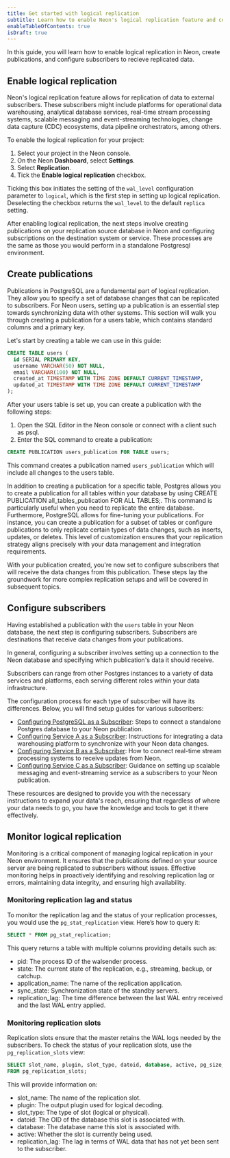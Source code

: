 ```yaml
---
title: Get started with logical replication
subtitle: Learn how to enable Neon's logical replication feature and configure subscribers
enableTableOfContents: true
isDraft: true
---
```


In this guide, you will learn how to enable logical replication in Neon, create publications, and configure subscribers to recieve replicated data.

## Enable logical replication

Neon's logical replication feature allows for replication of data to external subscribers. These subscribers might include platforms for operational data warehousing, analytical database services, real-time stream processing systems, scalable messaging and event-streaming technologies, change data capture (CDC) ecosystems, data pipeline orchestrators, among others.

To enable the logical replication for your project:

1. Select your project in the Neon console.
2. On the Neon **Dashboard**, select **Settings**.
3. Select **Replication**.
4. Tick the **Enable logical replication** checkbox.

Ticking this box initiates the setting of the `wal_level` configuration parameter to `logical`, which is the first step in setting up logical replication. Deselecting the checkbox returns the `wal_level` to the default `replica` setting.

After enabling logical replication, the next steps involve creating publications on your replication source database in Neon and configuring subscriptions on the destination system or service. These processes are the same as those you would perform in a standalone Postgresql environment. 

## Create publications

Publications in PostgreSQL are a fundamental part of logical replication. They allow you to specify a set of database changes that can be replicated to subscribers. For Neon users, setting up a publication is an essential step towards synchronizing data with other systems. This section will walk you through creating a publication for a users table, which contains standard columns and a primary key.

Let's start by creating a table we can use in this guide:

```sql
CREATE TABLE users (
  id SERIAL PRIMARY KEY,
  username VARCHAR(50) NOT NULL,
  email VARCHAR(100) NOT NULL,
  created_at TIMESTAMP WITH TIME ZONE DEFAULT CURRENT_TIMESTAMP,
  updated_at TIMESTAMP WITH TIME ZONE DEFAULT CURRENT_TIMESTAMP
);
```

After your users table is set up, you can create a publication with the following steps:

1. Open the SQL Editor in the Neon console or connect with a client such as psql.
2. Enter the SQL command to create a publication:

```sql
CREATE PUBLICATION users_publication FOR TABLE users;
```

This command creates a publication named `users_publication` which will include all changes to the users table.

<Admonition type="note">
In addition to creating a publication for a specific table, Postgres allows you to create a publication for all tables within your database by using CREATE PUBLICATION all_tables_publication FOR ALL TABLES;. This command is particularly useful when you need to replicate the entire database. Furthermore, PostgreSQL allows for fine-tuning your publications. For instance, you can create a publication for a subset of tables or configure publications to only replicate certain types of data changes, such as inserts, updates, or deletes. This level of customization ensures that your replication strategy aligns precisely with your data management and integration requirements.
</Admonition>

With your publication created, you're now set to configure subscribers that will receive the data changes from this publication. These steps lay the groundwork for more complex replication setups and will be covered in subsequent topics.

## Configure subscribers

Having established a publication with the `users` table in your Neon database, the next step is configuring subscribers. Subscribers are destinations that receive data changes from your publications. 

In general, configuring a subscriber involves setting up a connection to the Neon database and specifying which publication's data it should receive. 

Subscribers can range from other Postgres instances to a variety of data services and platforms, each serving different roles within your data infrastructure.

The configuration process for each type of subscriber will have its differences. Below, you will find setup guides for various subscribers:

- [Configuring PostgreSQL as a Subscriber](tbd): Steps to connect a standalone Postgres database to your Neon publication.
- [Configuring Service A as a Subscriber](tbd): Instructions for integrating a data warehousing platform to synchronize with your Neon data changes.
- [Configuring Service B as a Subscriber](tbd): How to connect real-time stream processing systems to receive updates from Neon.
- [Configuring Service C as a Subscriber](tbd): Guidance on setting up scalable messaging and event-streaming service as a subscribers to your Neon publication.

These resources are designed to provide you with the necessary instructions to expand your data's reach, ensuring that regardless of where your data needs to go, you have the knowledge and tools to get it there effectively.

## Monitor logical replication

Monitoring is a critical component of managing logical replication in your Neon environment. It ensures that the publications defined on your source server are being replicated to subscribers without issues. Effective monitoring helps in proactively identifying and resolving replication lag or errors, maintaining data integrity, and ensuring high availability.

### Monitoring replication lag and status

To monitor the replication lag and the status of your replication processes, you would use the `pg_stat_replication` view. Here’s how to query it:

```sql
SELECT * FROM pg_stat_replication;
```

This query returns a table with multiple columns providing details such as:

- pid: The process ID of the walsender process.
- state: The current state of the replication, e.g., streaming, backup, or catchup.
- application_name: The name of the replication application.
- sync_state: Synchronization state of the standby servers.
- replication_lag: The time difference between the last WAL entry received and the last WAL entry applied.

### Monitoring replication slots

Replication slots ensure that the master retains the WAL logs needed by the subscribers. To check the status of your replication slots, use the `pg_replication_slots` view:

```sql
SELECT slot_name, plugin, slot_type, datoid, database, active, pg_size_pretty(pg_wal_lsn_diff(pg_current_wal_lsn(), restart_lsn)) AS replication_lag
FROM pg_replication_slots;
```

This will provide information on:

- slot_name: The name of the replication slot.
- plugin: The output plugin used for logical decoding.
- slot_type: The type of slot (logical or physical).
- datoid: The OID of the database this slot is associated with.
- database: The database name this slot is associated with.
- active: Whether the slot is currently being used.
- replication_lag: The lag in terms of WAL data that has not yet been sent to the subscriber.